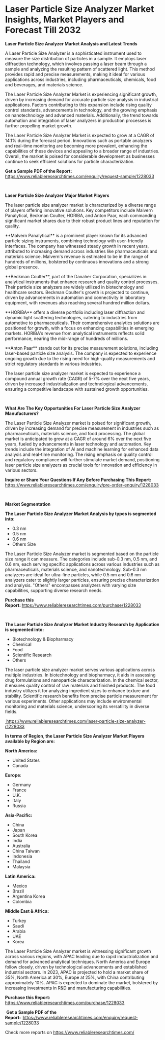 <p><h1>Laser Particle Size Analyzer Market Insights, Market Players and Forecast Till 2032</h1></p><p><strong>Laser Particle Size Analyzer Market Analysis and Latest Trends</strong></p>
<p><p>A Laser Particle Size Analyzer is a sophisticated instrument used to measure the size distribution of particles in a sample. It employs laser diffraction technology, which involves passing a laser beam through a sample and analyzing the resulting pattern of scattered light. This method provides rapid and precise measurements, making it ideal for various applications across industries, including pharmaceuticals, chemicals, food and beverages, and materials science.</p><p>The Laser Particle Size Analyzer Market is experiencing significant growth, driven by increasing demand for accurate particle size analysis in industrial applications. Factors contributing to this expansion include rising quality control standards, advancements in technology, and the growing emphasis on nanotechnology and advanced materials. Additionally, the trend towards automation and integration of laser analyzers in production processes is further propelling market growth.</p><p>The Laser Particle Size Analyzer Market is expected to grow at a CAGR of 14.1% during the forecast period. Innovations such as portable analyzers and real-time monitoring are becoming more prevalent, enhancing the capabilities of these devices and appealing to a broader range of industries. Overall, the market is poised for considerable development as businesses continue to seek efficient solutions for particle characterization.</p></p>
<p><strong>Get a Sample PDF of the Report:&nbsp;</strong> <a href="https://www.reliableresearchtimes.com/enquiry/request-sample/1228033?utm_campaign=3311&utm_medium=2&utm_source=Github&utm_content=ia&utm_term=09042025&utm_id=laser-particle-size-analyzer">https://www.reliableresearchtimes.com/enquiry/request-sample/1228033</a></p>
<p>&nbsp;</p>
<p><strong>Laser Particle Size Analyzer Major Market Players</strong></p>
<p><p>The laser particle size analyzer market is characterized by a diverse range of players offering innovative solutions. Key competitors include Malvern Panalytical, Beckman Coulter, HORIBA, and Anton Paar, each commanding significant market shares due to their robust product lines and reputation for quality.</p><p>**Malvern Panalytical** is a prominent player known for its advanced particle sizing instruments, combining technology with user-friendly interfaces. The company has witnessed steady growth in recent years, attributed to increasing demand across industries like pharmaceuticals and materials science. Malvern's revenue is estimated to be in the range of hundreds of millions, bolstered by continuous innovations and a strong global presence.</p><p>**Beckman Coulter**, part of the Danaher Corporation, specializes in analytical instruments that enhance research and quality control processes. Their particle size analyzers are widely utilized in biotechnology and healthcare sectors. Beckman Coulter's growth is projected to continue, driven by advancements in automation and connectivity in laboratory equipment, with revenues also reaching several hundred million dollars.</p><p>**HORIBA** offers a diverse portfolio including laser diffraction and dynamic light scattering technologies, catering to industries from automotive to pharmaceuticals. Their comprehensive analytics solutions are positioned for growth, with a focus on enhancing capabilities in emerging markets. HORIBA's revenue from analytical instruments reflects solid performance, nearing the mid-range of hundreds of millions.</p><p>**Anton Paar** stands out for its precise measurement solutions, including laser-based particle size analysis. The company is expected to experience ongoing growth due to the rising need for high-quality measurements and strict regulatory standards in various industries.</p><p>The laser particle size analyzer market is expected to experience a compound annual growth rate (CAGR) of 5-7% over the next five years, driven by increased industrialization and technological advancements, ensuring a competitive landscape with sustained growth opportunities.</p></p>
<p>&nbsp;</p>
<p><strong>What Are The Key Opportunities For Laser Particle Size Analyzer Manufacturers?</strong></p>
<p><p>The Laser Particle Size Analyzer market is poised for significant growth, driven by increasing demand for precise measurement in industries such as pharmaceuticals, materials science, and food processing. The global market is anticipated to grow at a CAGR of around 6% over the next five years, fueled by advancements in laser technology and automation. Key trends include the integration of AI and machine learning for enhanced data analysis and real-time monitoring. The rising emphasis on quality control and regulatory compliance will further stimulate market demand, positioning laser particle size analyzers as crucial tools for innovation and efficiency in various sectors.</p></p>
<p><strong>Inquire or Share Your Questions If Any Before Purchasing This Report:</strong> <a href="https://www.reliableresearchtimes.com/enquiry/pre-order-enquiry/1228033?utm_campaign=3311&utm_medium=2&utm_source=Github&utm_content=ia&utm_term=09042025&utm_id=laser-particle-size-analyzer">https://www.reliableresearchtimes.com/enquiry/pre-order-enquiry/1228033</a></p>
<p>&nbsp;</p>
<p><strong>Market Segmentation</strong></p>
<p><strong>The Laser Particle Size Analyzer Market Analysis by types is segmented into:</strong></p>
<p><ul><li>0.3 nm</li><li>0.5 nm</li><li>0.6 nm</li><li>Others Size</li></ul></p>
<p><p>The Laser Particle Size Analyzer market is segmented based on the particle size range it can measure. The categories include sub-0.3 nm, 0.5 nm, and 0.6 nm, each serving specific applications across various industries such as pharmaceuticals, materials science, and nanotechnology. Sub-0.3 nm analyzers are ideal for ultra-fine particles, while 0.5 nm and 0.6 nm analyzers cater to slightly larger particles, ensuring precise characterization and analysis. "Others" encompasses analyzers with varying size capabilities, supporting diverse research needs.</p></p>
<p><strong>Purchase this Report:&nbsp;</strong><a href="https://www.reliableresearchtimes.com/purchase/1228033?utm_campaign=3311&utm_medium=2&utm_source=Github&utm_content=ia&utm_term=09042025&utm_id=laser-particle-size-analyzer">https://www.reliableresearchtimes.com/purchase/1228033</a></p>
<p>&nbsp;</p>
<p><strong>The Laser Particle Size Analyzer Market Industry Research by Application is segmented into:</strong></p>
<p><ul><li>Biotechnology & Biopharmacy</li><li>Chemical</li><li>Food</li><li>Scientific Research</li><li>Others</li></ul></p>
<p><p>The laser particle size analyzer market serves various applications across multiple industries. In biotechnology and biopharmacy, it aids in assessing drug formulations and nanoparticle characterization. In the chemical sector, it ensures quality control of raw materials and finished products. The food industry utilizes it for analyzing ingredient sizes to enhance texture and stability. Scientific research benefits from precise particle measurement for various experiments. Other applications may include environmental monitoring and materials science, underscoring its versatility in diverse fields.</p></p>
<p><a href="https://www.reliableresearchtimes.com/laser-particle-size-analyzer-r1228033?utm_campaign=3311&utm_medium=2&utm_source=Github&utm_content=ia&utm_term=09042025&utm_id=laser-particle-size-analyzer">&nbsp;https://www.reliableresearchtimes.com/laser-particle-size-analyzer-r1228033</a></p>
<p><strong>In terms of Region, the Laser Particle Size Analyzer Market Players available by Region are:</strong></p>
<p>
    <p> <strong> North America: </strong>
        <ul>
            <li>United States</li>
            <li>Canada</li>
        </ul>
        </p> 
    <p> <strong> Europe: </strong>
        <ul>
            <li>Germany</li>
            <li>France</li>
            <li>U.K.</li>
            <li>Italy</li>
            <li>Russia</li>
        </ul>
        </p> 
    <p> <strong> Asia-Pacific: </strong>
        <ul>
            <li>China</li>
            <li>Japan</li>
            <li>South Korea</li>
            <li>India</li>
            <li>Australia</li>
            <li>China Taiwan</li>
            <li>Indonesia</li>
            <li>Thailand</li>
            <li>Malaysia</li>
        </ul>
        </p> 
    <p> <strong> Latin America: </strong>
        <ul>
            <li>Mexico</li>
            <li>Brazil</li>
            <li>Argentina Korea</li>
            <li>Colombia</li>
        </ul>
        </p> 
    <p> <strong> Middle East & Africa: </strong>
        <ul>
            <li>Turkey</li>
            <li>Saudi</li>
            <li>Arabia</li>
            <li>UAE</li>
            <li>Korea</li>
        </ul>
    </p>
    </p>
<p><p>The Laser Particle Size Analyzer market is witnessing significant growth across various regions, with APAC leading due to rapid industrialization and demand for advanced analytical techniques. North America and Europe follow closely, driven by technological advancements and established industrial sectors. In 2023, APAC is projected to hold a market share of 35%, North America at 30%, Europe at 25%, with China contributing approximately 10%. APAC is expected to dominate the market, bolstered by increasing investments in R&D and manufacturing capabilities.</p></p>
<p><strong>Purchase this Report: </strong><a href="https://www.reliableresearchtimes.com/purchase/1228033?utm_campaign=3311&utm_medium=2&utm_source=Github&utm_content=ia&utm_term=09042025&utm_id=laser-particle-size-analyzer">https://www.reliableresearchtimes.com/purchase/1228033</a></p>
<p>&nbsp;<strong>Get a Sample PDF of the Report:&nbsp;&nbsp;</strong><a href="https://www.reliableresearchtimes.com/enquiry/request-sample/1228033?utm_campaign=3311&utm_medium=2&utm_source=Github&utm_content=ia&utm_term=09042025&utm_id=laser-particle-size-analyzer">https://www.reliableresearchtimes.com/enquiry/request-sample/1228033</a></p>
<p><strong></strong></p>
<p>Check more reports on <a href="https://www.reliableresearchtimes.com/?utm_campaign=3311&utm_medium=2&utm_source=Github&utm_content=ia&utm_term=09042025&utm_id=laser-particle-size-analyzer">https://www.reliableresearchtimes.com/</a></p>